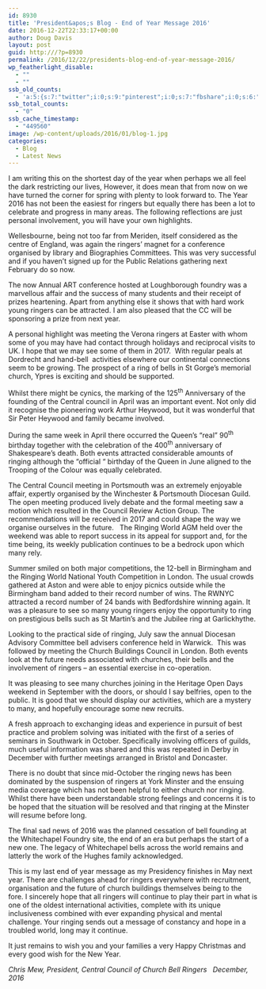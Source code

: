 ```yaml
---
id: 8930
title: 'President&apos;s Blog - End of Year Message 2016'
date: 2016-12-22T22:33:17+00:00
author: Doug Davis
layout: post
guid: http:///?p=8930
permalink: /2016/12/22/presidents-blog-end-of-year-message-2016/
wp_featherlight_disable:
  - ""
  - ""
ssb_old_counts:
  - 'a:5:{s:7:"twitter";i:0;s:9:"pinterest";i:0;s:7:"fbshare";i:0;s:6:"reddit";i:0;s:6:"tumblr";N;}'
ssb_total_counts:
  - "0"
ssb_cache_timestamp:
  - "449560"
image: /wp-content/uploads/2016/01/blog-1.jpg
categories:
  - Blog
  - Latest News
---
```

I am writing this on the shortest day of the year when perhaps we all feel the dark restricting our lives, However, it does mean that from now on we have turned the corner for spring with plenty to look forward to. The Year 2016 has not been the easiest for ringers but equally there has been a lot to celebrate and progress in many areas. The following reflections are just personal involvement, you will have your own highlights.

Wellesbourne, being not too far from Meriden, itself considered as the centre of England, was again the ringers’ magnet for a conference organised by library and Biographies Committees. This was very successful and if you haven’t signed up for the Public Relations gathering next February do so now.

The now Annual ART conference hosted at Loughborough foundry was a marvellous affair and the success of many students and their receipt of prizes heartening. Apart from anything else it shows that with hard work young ringers can be attracted. I am also pleased that the CC will be sponsoring a prize from next year.

A personal highlight was meeting the Verona ringers at Easter with whom some of you may have had contact through holidays and reciprocal visits to UK. I hope that we may see some of them in 2017.  With regular peals at Dordrecht and hand-bell  activities elsewhere our continental connections seem to be growing. The prospect of a ring of bells in St Gorge’s memorial church, Ypres is exciting and should be supported.

Whilst there might be cynics, the marking of the 125<sup>th</sup> Anniversary of the founding of the Central council in April was an important event. Not only did it recognise the pioneering work Arthur Heywood, but it was wonderful that Sir Peter Heywood and family became involved.

During the same week in April there occurred the Queen’s “real” 90<sup>th</sup> birthday together with the celebration of the 400<sup>th</sup> anniversary of Shakespeare’s death. Both events attracted considerable amounts of ringing although the “official “ birthday of the Queen in June aligned to the Trooping of the Colour was equally celebrated.

The Central Council meeting in Portsmouth was an extremely enjoyable affair, expertly organised by the Winchester & Portsmouth Diocesan Guild. The open meeting produced lively debate and the formal meeting saw a motion which resulted in the Council Review Action Group. The recommendations will be received in 2017 and could shape the way we organise ourselves in the future.   The Ringing World AGM held over the weekend was able to report success in its appeal for support and, for the time being, its weekly publication continues to be a bedrock upon which many rely.

Summer smiled on both major competitions, the 12-bell in Birmingham and the Ringing World National Youth Competition in London. The usual crowds gathered at Aston and were able to enjoy picnics outside while the Birmingham band added to their record number of wins. The RWNYC attracted a record number of 24 bands with Bedfordshire winning again. It was a pleasure to see so many young ringers enjoy the opportunity to ring on prestigious bells such as St Martin’s and the Jubilee ring at Garlickhythe.

Looking to the practical side of ringing, July saw the annual Diocesan Advisory Committee bell advisers conference held in Warwick.  This was followed by meeting the Church Buildings Council in London. Both events look at the future needs associated with churches, their bells and the involvement of ringers – an essential exercise in co-operation.

It was pleasing to see many churches joining in the Heritage Open Days weekend in September with the doors, or should I say belfries, open to the public. It is good that we should display our activities, which are a mystery to many, and hopefully encourage some new recruits.

A fresh approach to exchanging ideas and experience in pursuit of best practice and problem solving was initiated with the first of a series of seminars in Southwark in October. Specifically involving officers of guilds, much useful information was shared and this was repeated in Derby in December with further meetings arranged in Bristol and Doncaster.

There is no doubt that since mid-October the ringing news has been dominated by the suspension of ringers at York Minster and the ensuing media coverage which has not been helpful to either church nor ringing.  Whilst there have been understandable strong feelings and concerns it is to be hoped that the situation will be resolved and that ringing at the Minster will resume before long.

The final sad news of 2016 was the planned cessation of bell founding at the Whitechapel Foundry site, the end of an era but perhaps the start of a new one. The legacy of Whitechapel bells across the world remains and latterly the work of the Hughes family acknowledged.

This is my last end of year message as my Presidency finishes in May next year. There are challenges ahead for ringers everywhere with recruitment, organisation and the future of church buildings themselves being to the fore. I sincerely hope that all ringers will continue to play their part in what is one of the oldest international activities, complete with its unique inclusiveness combined with ever expanding physical and mental challenge. Your ringing sends out a message of constancy and hope in a troubled world, long may it continue.

It just remains to wish you and your families a very Happy Christmas and every good wish for the New Year.

_Chris Mew, President, Central Council of Church Bell Ringers   December, 2016_
